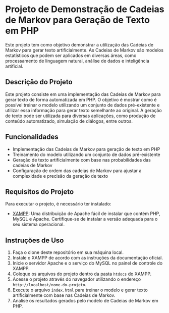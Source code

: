 # Projeto de Demonstração de Cadeias de Markov para Geração de Texto em PHP

Este projeto tem como objetivo demonstrar a utilização das Cadeias de Markov para gerar texto artificialmente. As Cadeias de Markov são modelos estatísticos que podem ser aplicados em diversas áreas, como processamento de linguagem natural, análise de dados e inteligência artificial.

## Descrição do Projeto

Este projeto consiste em uma implementação das Cadeias de Markov para gerar texto de forma automatizada em PHP. O objetivo é mostrar como é possível treinar o modelo utilizando um conjunto de dados pré-existente e utilizar essa informação para gerar texto semelhante ao original. A geração de texto pode ser utilizada para diversas aplicações, como produção de conteúdo automatizado, simulação de diálogos, entre outros.

## Funcionalidades

- Implementação das Cadeias de Markov para geração de texto em PHP
- Treinamento do modelo utilizando um conjunto de dados pré-existente
- Geração de texto artificialmente com base nas probabilidades das cadeias de Markov
- Configuração de ordem das cadeias de Markov para ajustar a complexidade e precisão da geração de texto

## Requisitos do Projeto

Para executar o projeto, é necessário ter instalado:

- [XAMPP](https://www.apachefriends.org/pt_br/index.html): Uma distribuição de Apache fácil de instalar que contém PHP, MySQL e Apache. Certifique-se de instalar a versão adequada para o seu sistema operacional.

## Instruções de Uso

1. Faça o clone deste repositório em sua máquina local.
2. Instale o XAMPP de acordo com as instruções da documentação oficial.
3. Inicie o servidor Apache e o serviço do MySQL no painel de controle do XAMPP.
4. Coloque os arquivos do projeto dentro da pasta `htdocs` do XAMPP.
5. Acesse o projeto através do navegador utilizando o endereço `http://localhost/nome-do-projeto`.
6. Execute o arquivo `index.html` para treinar o modelo e gerar texto artificialmente com base nas Cadeias de Markov.
7. Analise os resultados gerados pelo modelo de Cadeias de Markov em PHP.


